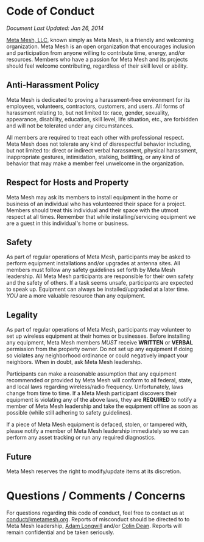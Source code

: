# Code of Conduct

*Document Last Updated: Jan 26, 2014*

[Meta Mesh, LLC](http://www.metamesh.org), known simply as Meta Mesh, is a friendly and welcoming organization. Meta Mesh is an open organization that encourages inclusion and participation from anyone willing to contribute time, energy, and/or resources. Members who have a passion for Meta Mesh and its projects should feel welcome contributing, regardless of their skill level or ability.

## Anti-Harassment Policy

Meta Mesh is dedicated to proving a harassment-free environment for its employees, volunteers, contractors, customers, and users. All forms of harassment relating to, but not limited to: race, gender, sexuality, appearance, disability, education, skill level, life situation, etc., are forbidden and will not be tolerated under any circumstances.

All members are required to treat each other with professional respect. Meta Mesh does not tolerate any kind of disrespectful behavior including, but not limited to: direct or indirect verbal harassment, physical harassment, inappropriate gestures, intimidation, stalking, belittling, or any kind of behavior that may make a member feel unwelcome in the organization.

## Respect for Hosts and Property

Meta Mesh may ask its members to install equipment in the home or business of an individual who has volunteered their space for a project. Members should treat this individual and their space with the utmost respect at all times. Remember that while installing/servicing equipment we are a guest in this individual's home or business.

## Safety

As part of regular operations of Meta Mesh, participants may be asked to perform equipment installations and/or upgrades at antenna sites. All members must follow any safety guidelines set forth by Meta Mesh leadership. All Meta Mesh participants are responsible for their own safety and the safety of others. If a task seems unsafe, participants are expected to speak up. Equipment can always be installed/upgraded at a later time. *YOU* are a more valuable resource than any equipment.

## Legality

As part of regular operations of Meta Mesh, participants may volunteer to set up wireless equipment at their homes or businesses. Before installing any equipment, Meta Mesh members *MUST* receive **WRITTEN** or **VERBAL** permission from the property owner. Do not set up any equipment if doing so violates any neighborhood ordinance or could negatively impact your neighbors. When in doubt, ask Meta Mesh leadership.
 
Participants can make a reasonable assumption that any equipment recommended or provided by Meta Mesh will conform to all federal, state, and local laws regarding wireless/radio frequency. Unfortunately, laws change from time to time. If a Meta Mesh participant discovers their equipment is violating any of the above laws, they are **REQUIRED** to notify a member of Meta Mesh leadership and take the equipment offline as soon as possible (while still adhering to safety guidelines).

If a piece of Meta Mesh equipment is defaced, stolen, or tampered with, please notify a member of Meta Mesh leadership immediately so we can perform any asset tracking or run any required diagnostics.

## Future 

Meta Mesh reserves the right to modify/update items at its discretion.

# Questions / Comments / Concerns

For questions regarding this code of conduct, feel free to contact us at [conduct@metamesh.org](mailto:conduct@metamesh.org). Reports of misconduct should be directed to to Meta Mesh leadership, [Adam Longwill](mailto:adam.longwill+conduct@metamesh.org) and/or [Colin Dean](mailto:colin.dean+conduct@metamesh.org). Reports will remain confidential and be taken seriously.
